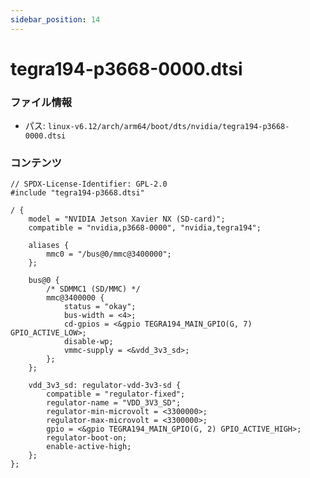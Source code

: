 ```yaml
---
sidebar_position: 14
---
```

# tegra194-p3668-0000.dtsi

### ファイル情報

- パス: `linux-v6.12/arch/arm64/boot/dts/nvidia/tegra194-p3668-0000.dtsi`

### コンテンツ

```dtsi
// SPDX-License-Identifier: GPL-2.0
#include "tegra194-p3668.dtsi"

/ {
	model = "NVIDIA Jetson Xavier NX (SD-card)";
	compatible = "nvidia,p3668-0000", "nvidia,tegra194";

	aliases {
		mmc0 = "/bus@0/mmc@3400000";
	};

	bus@0 {
		/* SDMMC1 (SD/MMC) */
		mmc@3400000 {
			status = "okay";
			bus-width = <4>;
			cd-gpios = <&gpio TEGRA194_MAIN_GPIO(G, 7) GPIO_ACTIVE_LOW>;
			disable-wp;
			vmmc-supply = <&vdd_3v3_sd>;
		};
	};

	vdd_3v3_sd: regulator-vdd-3v3-sd {
		compatible = "regulator-fixed";
		regulator-name = "VDD_3V3_SD";
		regulator-min-microvolt = <3300000>;
		regulator-max-microvolt = <3300000>;
		gpio = <&gpio TEGRA194_MAIN_GPIO(G, 2) GPIO_ACTIVE_HIGH>;
		regulator-boot-on;
		enable-active-high;
	};
};

```
